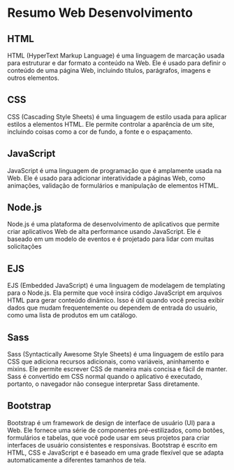 # Resumo Web Desenvolvimento

## HTML

HTML (HyperText Markup Language) é uma linguagem de marcação usada para estruturar e dar formato a conteúdo na Web. Ele é usado para definir o conteúdo de uma página Web, incluindo títulos, parágrafos, imagens e outros elementos.

## CSS

CSS (Cascading Style Sheets) é uma linguagem de estilo usada para aplicar estilos a elementos HTML. Ele permite controlar a aparência de um site, incluindo coisas como a cor de fundo, a fonte e o espaçamento.

## JavaScript

JavaScript é uma linguagem de programação que é amplamente usada na Web. Ele é usado para adicionar interatividade a páginas Web, como animações, validação de formulários e manipulação de elementos HTML.

## Node.js

Node.js é uma plataforma de desenvolvimento de aplicativos que permite criar aplicativos Web de alta performance usando JavaScript. Ele é baseado em um modelo de eventos e é projetado para lidar com muitas solicitações

## EJS

EJS (Embedded JavaScript) é uma linguagem de modelagem de templating para o Node.js. Ela permite que você insira código JavaScript em arquivos HTML para gerar conteúdo dinâmico. Isso é útil quando você precisa exibir dados que mudam frequentemente ou dependem de entrada do usuário, como uma lista de produtos em um catálogo.

## Sass

Sass (Syntactically Awesome Style Sheets) é uma linguagem de estilo para CSS que adiciona recursos adicionais, como variáveis, aninhamento e mixins. Ele permite escrever CSS de maneira mais concisa e fácil de manter. Sass é convertido em CSS normal quando o aplicativo é executado, portanto, o navegador não consegue interpretar Sass diretamente.

## Bootstrap

Bootstrap é um framework de design de interface de usuário (UI) para a Web. Ele fornece uma série de componentes pré-estilizados, como botões, formulários e tabelas, que você pode usar em seus projetos para criar interfaces de usuário consistentes e responsivas. Bootstrap é escrito em HTML, CSS e JavaScript e é baseado em uma grade flexível que se adapta automaticamente a diferentes tamanhos de tela.